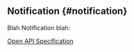 ## Notification {#notification}

Blah Notification blah:

<div class="short-links">
	<a href="https://developer.axonivy.com/api-browser?configUrl=https%3A%2F%2Fdeveloper.axonivy.com%2Fdoc%2F11.1%2Fopenapi%2Fconfig.json&urls.primaryName=default" target="_blank" rel="noopener noreferrer">
		<i class="si si-book"></i> Open API Specification
	</a>
</div>
